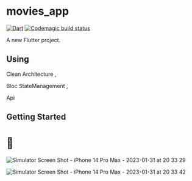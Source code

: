 # movies_app

[![Dart](https://github.com/MahMughanni/movies_app/actions/workflows/dart.yml/badge.svg)](https://github.com/MahMughanni/movies_app/actions/workflows/dart.yml)
[![Codemagic build status](https://api.codemagic.io/apps/63da4f03bd54b8bf0b3f0ff0/63da4f03bd54b8bf0b3f0fef/status_badge.svg)](https://codemagic.io/apps/63da4f03bd54b8bf0b3f0ff0/63da4f03bd54b8bf0b3f0fef/latest_build)

A new Flutter project. 

## Using

Clean Architecture , 

Bloc StateManagement ,

Api 

## Getting Started

# 💫


![Simulator Screen Shot - iPhone 14 Pro Max - 2023-01-31 at 20 33 29](https://user-images.githubusercontent.com/43685429/215851382-9a868b1a-c1ee-479e-adcf-e0eb6f284ad2.png)

![Simulator Screen Shot - iPhone 14 Pro Max - 2023-01-31 at 20 33 42](https://user-images.githubusercontent.com/43685429/215851392-364001f8-93af-4f3a-ab55-aa8fa3037256.png)
